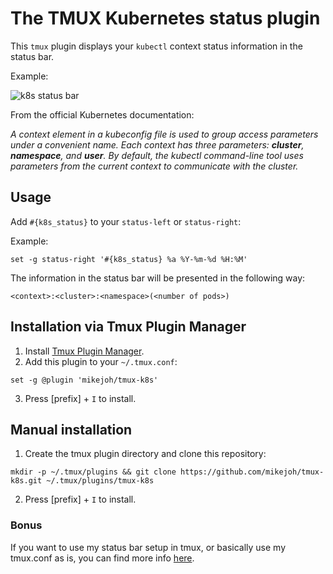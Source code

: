 # The TMUX Kubernetes status plugin

This `tmux` plugin displays your `kubectl` context status information in the status bar. 

Example:

![k8s status bar](status_bar_with_k8s_plugin.png)

From the official Kubernetes documentation:

_A context element in a kubeconfig file is used to group access parameters under a convenient name. Each context has three parameters: **cluster**, **namespace**, and **user**. By default, the kubectl command-line tool uses parameters from the current context to communicate with the cluster._

## Usage
Add `#{k8s_status}` to your `status-left` or `status-right`:

Example:
```
set -g status-right '#{k8s_status} %a %Y-%m-%d %H:%M'
```

The information in the status bar will be presented in the following way:

```<context>:<cluster>:<namespace>(<number of pods>)```

## Installation via Tmux Plugin Manager

1. Install [Tmux Plugin Manager][tpm].
2. Add this plugin to your `~/.tmux.conf`:
```
set -g @plugin 'mikejoh/tmux-k8s'
```
3. Press [prefix] + `I` to install.

## Manual installation

1. Create the tmux plugin directory and clone this repository:
```
mkdir -p ~/.tmux/plugins && git clone https://github.com/mikejoh/tmux-k8s.git ~/.tmux/plugins/tmux-k8s
```
2. Press [prefix] + `I` to install.

### Bonus

If you want to use my status bar setup in tmux, or basically use my tmux.conf as is, you can find more info [here][tmux_gist].

[tmux_gist]: https://gist.github.com/mikejoh/d2021745632f404ab8a47a3667168398
[tpm]: https://github.com/tmux-plugins/tpm
